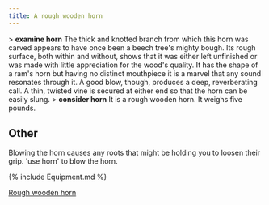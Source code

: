 ```yaml
---
title: A rough wooden horn
---
```


\> **examine horn**
The thick and knotted branch from which this horn was carved appears to
have
once been a beech tree's mighty bough. Its rough surface, both within
and
without, shows that it was either left unfinished or was made with
little
appreciation for the wood's quality. It has the shape of a ram's horn
but
having no distinct mouthpiece it is a marvel that any sound resonates
through
it. A good blow, though, produces a deep, reverberating call. A thin,
twisted
vine is secured at either end so that the horn can be easily slung.
\> **consider horn**
It is a rough wooden horn.
It weighs five pounds.

## Other

Blowing the horn causes any roots that might be holding you to loosen
their grip. 'use horn' to blow the horn.

{% include Equipment.md %}

[Rough wooden horn](Category:_Miscellaneous_equipment "wikilink")